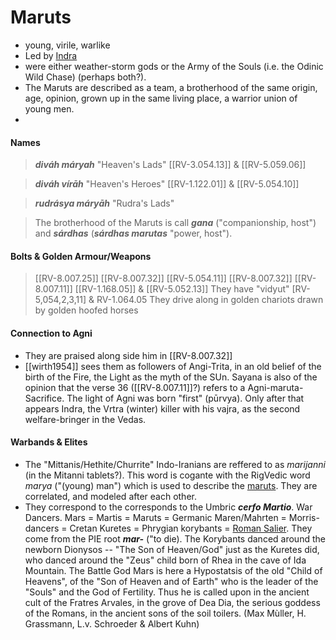 # Maruts
- young, virile, warlike
- Led by [Indra](indra)
- were either weather-storm gods or the Army of the Souls (i.e. the Odinic Wild Chase) (perhaps both?). 
- The Maruts are described as a team, a brotherhood of the same origin, age, opinion, grown up in the same living place, a warrior union of young men.
- 
#### Names
> ***diváh máryah*** "Heaven's Lads" [[RV-3.054.13]] & [[RV-5.059.06]]

> ***diváh vírāh*** "Heaven's Heroes" [[RV-1.122.01]] & [[RV-5.054.10]]

> ***rudrásya máryāh*** "Rudra's Lads"

> The brotherhood of the Maruts is call ***gana*** ("companionship, host") and ***sárdhas*** (***sárdhas marutas*** "power, host").

#### Bolts & Golden Armour/Weapons
> [[RV-8.007.25]]
> [[RV-8.007.32]]
> [[RV-5.054.11]]
> [[RV-8.007.32]]
> [[RV-8.007.11]]
> [[RV-1.168.05]] & [[RV-5.052.13]]
> They have "vidyut" [RV-5,054,2,3,11] & RV-1.064.05
> They drive along in golden chariots drawn by golden hoofed horses

#### Connection to Agni
- They are praised along side him in [[RV-8.007.32]]
- [[wirth1954]] sees them as followers of Angi-Trita, in an old belief of the birth of the Fire, the Light as the myth of the SUn. Sayana is also of the opinion that the verse 36 ([[RV-8.007.11]]?) refers to a Agni-maruta-Sacrifice. The light of Agni was born "first" (pūrvya). Only after that appears Indra, the Vrtra (winter) killer with his vajra, as the second welfare-bringer in the Vedas.

#### Warbands & Elites
- The "Mittanis/Hethite/Churrite" Indo-Iranians are reffered to as *marijanni* (in the Mitanni tablets?). This word is cogante with the RigVedic word *marya*  ("(young) man") which is used to describe the  [maruts](maruts.md). They are correlated, and modeled after each other.
- They correspond to the corresponds to the Umbric ***cerfo Martio***. War Dancers. Mars = Martis = Maruts = Germanic Maren/Mahrten = Morris-dancers = Cretan Kuretes = Phrygian korybants = [Roman Salier](roman-salier.md). They come from the PIE root ***mar-*** ("to die). The Korybants danced around the newborn Dionysos -- "The Son of Heaven/God" just as the Kuretes did, who danced around the "Zeus" child born of Rhea in the cave of Ida Mountain. The Battle God Mars is here a Hypostatsis of the old "Child of Heavens", of the "Son of Heaven and of Earth" who is the leader of the "Souls" and the God of Fertility. Thus he is called upon in the ancient cult of the Fratres Arvales, in the grove of Dea Dia, the serious goddess of the Romans, in the ancient sons of the soil toilers. (Max Mùller, H. Grassmann, L.v. Schroeder & Albert Kuhn)